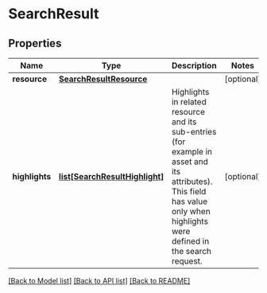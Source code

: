 # SearchResult

## Properties
Name | Type | Description | Notes
------------ | ------------- | ------------- | -------------
**resource** | [**SearchResultResource**](SearchResultResource.md) |  | [optional] 
**highlights** | [**list[SearchResultHighlight]**](SearchResultHighlight.md) | Highlights in related resource and its sub-entries (for example in asset and its attributes). This field has value only when highlights were defined in the search request. | [optional] 

[[Back to Model list]](../README.md#documentation-for-models) [[Back to API list]](../README.md#documentation-for-api-endpoints) [[Back to README]](../README.md)

